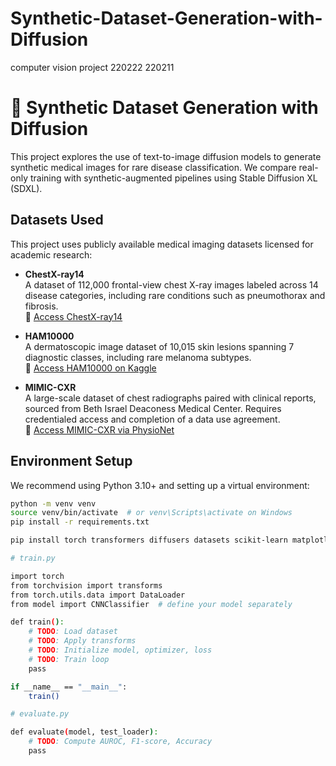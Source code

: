 # Synthetic-Dataset-Generation-with-Diffusion
computer vision project 220222 220211

# 🧬 Synthetic Dataset Generation with Diffusion

This project explores the use of text-to-image diffusion models to generate synthetic medical images for rare disease classification. We compare real-only training with synthetic-augmented pipelines using Stable Diffusion XL (SDXL).

## Datasets Used

This project uses publicly available medical imaging datasets licensed for academic research:

- **ChestX-ray14**  
  A dataset of 112,000 frontal-view chest X-ray images labeled across 14 disease categories, including rare conditions such as pneumothorax and fibrosis.  
  🔗 [Access ChestX-ray14](https://nihcc.app.box.com/v/ChestXray-NIHCC)

- **HAM10000**  
  A dermatoscopic image dataset of 10,015 skin lesions spanning 7 diagnostic classes, including rare melanoma subtypes.  
  🔗 [Access HAM10000 on Kaggle](https://www.kaggle.com/datasets/kmader/skin-cancer-mnist-ham10000)

- **MIMIC-CXR**  
  A large-scale dataset of chest radiographs paired with clinical reports, sourced from Beth Israel Deaconess Medical Center. Requires credentialed access and completion of a data use agreement.  
  🔗 [Access MIMIC-CXR via PhysioNet](https://physionet.org/content/mimic-cxr/2.0.0/)


## Environment Setup

We recommend using Python 3.10+ and setting up a virtual environment:

```bash
python -m venv venv
source venv/bin/activate  # or venv\Scripts\activate on Windows
pip install -r requirements.txt

pip install torch transformers diffusers datasets scikit-learn matplotlib tensorflow

# train.py

import torch
from torchvision import transforms
from torch.utils.data import DataLoader
from model import CNNClassifier  # define your model separately

def train():
    # TODO: Load dataset
    # TODO: Apply transforms
    # TODO: Initialize model, optimizer, loss
    # TODO: Train loop
    pass

if __name__ == "__main__":
    train()

# evaluate.py

def evaluate(model, test_loader):
    # TODO: Compute AUROC, F1-score, Accuracy
    pass


